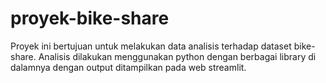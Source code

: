 # proyek-bike-share
Proyek ini bertujuan untuk melakukan data analisis terhadap dataset bike-share. Analisis dilakukan menggunakan python dengan berbagai library di dalamnya dengan output ditampilkan  pada web streamlit.
